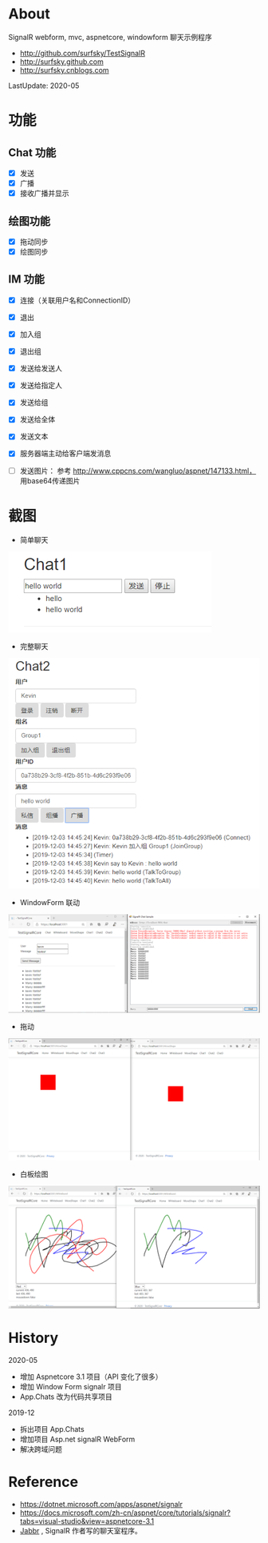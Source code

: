 ﻿# About

SignalR webform, mvc, aspnetcore, windowform 聊天示例程序

- http://github.com/surfsky/TestSignalR
- http://surfsky.github.com
- http://surfsky.cnblogs.com

LastUpdate: 2020-05

# 功能

## Chat 功能
- [x] 发送
- [x] 广播
- [x] 接收广播并显示

## 绘图功能
- [x] 拖动同步
- [x] 绘图同步

## IM 功能
- [x] 连接（关联用户名和ConnectionID）
- [x] 退出
- [x] 加入组
- [x] 退出组
- [x] 发送给发送人
- [x] 发送给指定人
- [x] 发送给组
- [x] 发送给全体
- [x] 发送文本
- [x] 服务器端主动给客户端发消息
- [ ] 发送图片： 参考 http://www.cppcns.com/wangluo/aspnet/147133.html， 用base64传递图片


# 截图

- 简单聊天

![](chat1.png)

- 完整聊天

![](chat2.png)

- WindowForm 联动

![](chat.png)

- 拖动

![](moveshape.png)

- 白板绘图

![](whiteboard.png)


# History



2020-05
+ 增加 Aspnetcore 3.1 项目（API 变化了很多）
+ 增加 Window Form signalr 项目
+ App.Chats 改为代码共享项目

2019-12
- 拆出项目 App.Chats
- 增加项目 Asp.net signalR WebForm 
- 解决跨域问题

# Reference

- https://dotnet.microsoft.com/apps/aspnet/signalr
- https://docs.microsoft.com/zh-cn/aspnet/core/tutorials/signalr?tabs=visual-studio&view=aspnetcore-3.1
- [Jabbr](https://github.com/JabbR/JabbR) , SignalR 作者写的聊天室程序。


